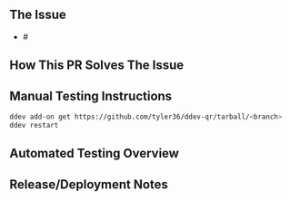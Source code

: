 ## The Issue

- #<issue number>

<!-- Provide a brief description of the issue. -->

## How This PR Solves The Issue

## Manual Testing Instructions

```bash
ddev add-on get https://github.com/tyler36/ddev-qr/tarball/<branch>
ddev restart
```

## Automated Testing Overview

<!-- Please describe the tests introduced by this PR, or explain why no tests are needed. -->

## Release/Deployment Notes

<!-- Does this affect anything else or have ramifications for other code? Does anything have to be done on deployment? -->
